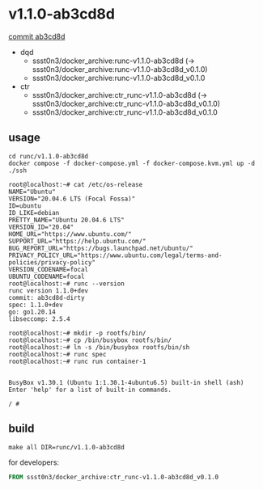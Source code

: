 # v1.1.0-ab3cd8d

[commit ab3cd8d](https://github.com/opencontainers/runc/commit/ab3cd8d73e61847e16fbc2fd1ce054301dc240d4)

* dqd
    * ssst0n3/docker_archive:runc-v1.1.0-ab3cd8d (-> ssst0n3/docker_archive:runc-v1.1.0-ab3cd8d_v0.1.0)
    * ssst0n3/docker_archive:runc-v1.1.0-ab3cd8d_v0.1.0
* ctr
    * ssst0n3/docker_archive:ctr_runc-v1.1.0-ab3cd8d (-> ssst0n3/docker_archive:ctr_runc-v1.1.0-ab3cd8d_v0.1.0)
    * ssst0n3/docker_archive:ctr_runc-v1.1.0-ab3cd8d_v0.1.0

## usage

```shell
cd runc/v1.1.0-ab3cd8d
docker compose -f docker-compose.yml -f docker-compose.kvm.yml up -d
./ssh
```

```shell
root@localhost:~# cat /etc/os-release 
NAME="Ubuntu"
VERSION="20.04.6 LTS (Focal Fossa)"
ID=ubuntu
ID_LIKE=debian
PRETTY_NAME="Ubuntu 20.04.6 LTS"
VERSION_ID="20.04"
HOME_URL="https://www.ubuntu.com/"
SUPPORT_URL="https://help.ubuntu.com/"
BUG_REPORT_URL="https://bugs.launchpad.net/ubuntu/"
PRIVACY_POLICY_URL="https://www.ubuntu.com/legal/terms-and-policies/privacy-policy"
VERSION_CODENAME=focal
UBUNTU_CODENAME=focal
root@localhost:~# runc --version
runc version 1.1.0+dev
commit: ab3cd8d-dirty
spec: 1.1.0+dev
go: go1.20.14
libseccomp: 2.5.4
```

```shell
root@localhost:~# mkdir -p rootfs/bin/
root@localhost:~# cp /bin/busybox rootfs/bin/
root@localhost:~# ln -s /bin/busybox rootfs/bin/sh
root@localhost:~# runc spec
root@localhost:~# runc run container-1


BusyBox v1.30.1 (Ubuntu 1:1.30.1-4ubuntu6.5) built-in shell (ash)
Enter 'help' for a list of built-in commands.

/ # 
```

## build

```shell
make all DIR=runc/v1.1.0-ab3cd8d
```

for developers:

```dockerfile
FROM ssst0n3/docker_archive:ctr_runc-v1.1.0-ab3cd8d_v0.1.0
```